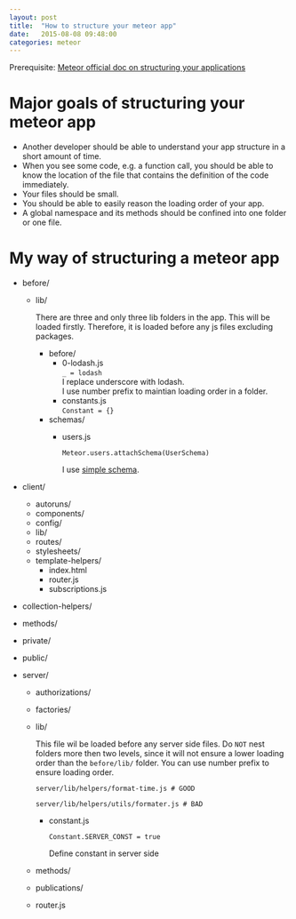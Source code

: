 ```yaml
---
layout: post
title:  "How to structure your meteor app"
date:   2015-08-08 09:48:00
categories: meteor
---
```


Prerequisite: [Meteor official doc on structuring your applications][doc]

# Major goals of structuring your meteor app
- Another developer should be able to understand your app structure in a
  short amount of time.
- When you see some code, e.g. a function call, you should be able to know the
  location of the file that contains the definition of the code immediately.
- Your files should be small.
- You should be able to easily reason the loading order of your app.
- A global namespace and its methods should be confined into one folder or one
  file.

# My way of structuring a meteor app
- before/
  - lib/

    There are three and only three lib folders in the app. This will be loaded
    firstly. Therefore, it is loaded before any js files excluding packages.

    - before/
      - 0-lodash.js  
        ```_ = lodash```  
        I replace underscore with lodash.  
        I use number prefix to maintian loading order in a folder.
      - constants.js  
        ```Constant = {}```  
    - schemas/
      - users.js

        ```Meteor.users.attachSchema(UserSchema)```

        I use [simple schema][simple-schema].

- client/
  - autoruns/
  - components/
  - config/
  - lib/
  - routes/
  - stylesheets/
  - template-helpers/
    - index.html
    - router.js
    - subscriptions.js
- collection-helpers/
- methods/
- private/
- public/
- server/
  - authorizations/
  - factories/
  - lib/

    This file wil be loaded before any server side files. Do `NOT` nest folders
    more then two levels, since it will not ensure a lower loading order than
    the ```before/lib/``` folder. You can use number prefix to ensure loading
    order.

    ```server/lib/helpers/format-time.js # GOOD```

    ```server/lib/helpers/utils/formater.js # BAD```

    - constant.js

      ```Constant.SERVER_CONST = true```

      Define constant in server side

  - methods/
  - publications/
  - router.js

[doc]: http://docs.meteor.com/#/full/structuringyourapp
[simple-schema]: https://github.com/aldeed/meteor-simple-schema
